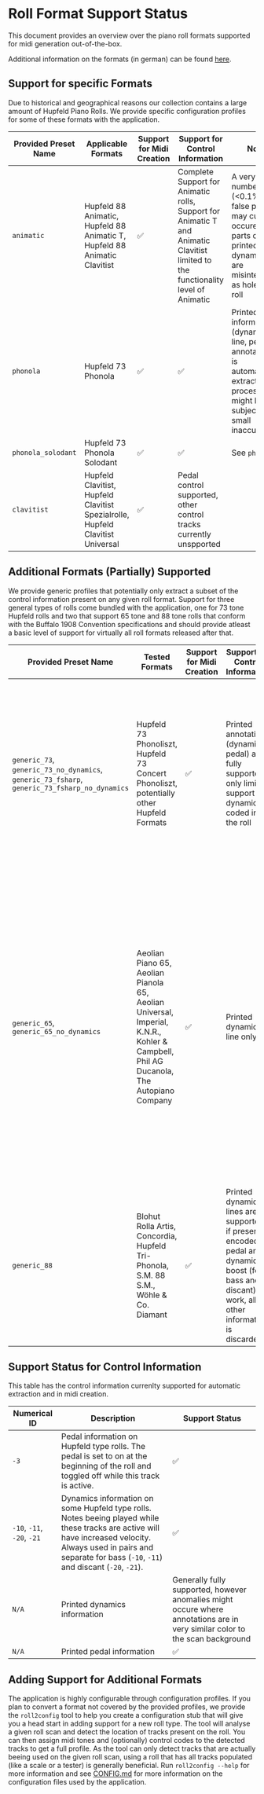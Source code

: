 # Roll Format Support Status

This document provides an overview over the piano roll formats supported for midi generation out-of-the-box.

Additional information on the formats (in german) can be found [here](https://musixplora.de/mxp/2002522).

## Support for specific Formats

Due to historical and geographical reasons our collection contains a large amount of Hupfeld Piano Rolls.
We provide specific configuration profiles for some of these formats with the application.

| Provided Preset Name | Applicable Formats | Support for Midi Creation | Support for Control Information | Notes |
| -------------------- | ------------------ | ------------------------- | ------------------------------- | ----- |
| `animatic` | Hupfeld 88 Animatic, Hupfeld 88 Animatic T, Hupfeld 88 Animatic Clavitist | ✅ | Complete Support for Animatic rolls, Support for Animatic T and Animatic Clavitist limited to the functionality level of Animatic | A very small number (<0.1%) of false positives may currently occure, where parts of the printed dynamics line are misinterpreted as holes in the roll |
| `phonola` | Hupfeld 73 Phonola | ✅ | ✅ | Printed information (dynamics line, pedal annotations) is automatically extracted and processed but might be subject to small inaccuracies |
| `phonola_solodant` | Hupfeld 73 Phonola Solodant | ✅ | ✅ | See `phonola` |
| `clavitist` | Hupfeld Clavitist, Hupfeld Clavitist Spezialrolle, Hupfeld Clavitist Universal | ✅ | Pedal control supported, other control tracks currently unspported | |

## Additional Formats (Partially) Supported

We provide generic profiles that potentially only extract a subset of the control information present on any given roll format.
Support for three general types of rolls come bundled with the application, one for 73 tone Hupfeld rolls and two that support 65 tone and 88 tone rolls that conform with the Buffalo 1908 Convention specifications and should provide atleast a basic level of support for virtually all roll formats released after that.

| Provided Preset Name | Tested Formats | Support for Midi Creation | Support for Control Information | Notes |
| -------------------- | ------------------ | ------------------------- | ------------------------------- | ----- |
| `generic_73`, `generic_73_no_dynamics`, `generic_73_fsharp`, `generic_73_fsharp_no_dynamics` | Hupfeld 73 Phonoliszt, Hupfeld 73 Concert Phonoliszt, potentially other Hupfeld Formats | ✅ | Printed annotations (dynamics, pedal) are fully supported, only limited support for dynamics coded in the roll | Support for generic Hupfeld formats with 73 Tones. Some of these formats encode f-sharp (MIDI 30) on Track 39 while other use this track for control information. Use `_fsharp` for the former. |
| `generic_65`, `generic_65_no_dynamics` | Aeolian Piano 65, Aeolian Pianola 65, Aeolian Universal, Imperial, K.N.R., Kohler & Campbell, Phil AG Ducanola, The Autopiano Company  | ✅ | Printed dynamics line only | Profile that supports 65 tone rolls that conform to the Buffalo 1908 Convention. The 2 (optional) control tracks present on some rolls are ignored if present. Printed dynamics annotation is automatically extracted and applied. Dynamics processing will not work for formats with multiple printed annotation lines (double dynamics, dynamics and tempo). |
| `generic_88` | Blohut Rolla Artis, Concordia, Hupfeld Tri-Phonola, S.M. 88 S.M., Wöhle & Co. Diamant| ✅ | Printed dynamics lines are supported if present, encoded pedal and dynamics boost (for bass and discant) work, all other information is discarded. | Supports rolls according to the 88 tone format specified by the Buffalo 1908 convention.|


## Support Status for Control Information

This table has the control information currenlty supported for automatic extraction and in midi creation.

| Numerical ID | Description | Support Status |
| ------------ | ----------- | -------------- |
| `-3` | Pedal information on Hupfeld type rolls. The pedal is set to on at the beginning of the roll and toggled off while this track is active. | ✅ |
| `-10`, `-11`, `-20`, `-21` | Dynamics information on some Hupfeld type rolls. Notes beeing played while these tracks are active will have increased velocity. Always used in pairs and separate for bass (`-10`, `-11`) and discant (`-20`, `-21`). | ✅ |
| `N/A` | Printed dynamics information | Generally fully supported, however anomalies might occure where annotations are in very similar color to the scan background |
| `N/A` | Printed pedal information | ✅ |

## Adding Support for Additional Formats

The application is highly configurable through configuration profiles.
If you plan to convert a format not covered by the provided profiles, we provide the `roll2config` tool to help you create a configuration stub that will give you a head start in adding support for a new roll type.
The tool will analyse a given roll scan and detect the location of tracks present on the roll.
You can then assign midi tones and (optionally) control codes to the detected tracks to get a full profile.
As the tool can only detect tracks that are actually beeing used on the given roll scan, using a roll that has all tracks populated (like a scale or a tester) is generally beneficial.
Run `roll2config --help` for more information and see [CONFIG.md](CONFIG.md) for more information on the configuration files used by the application.